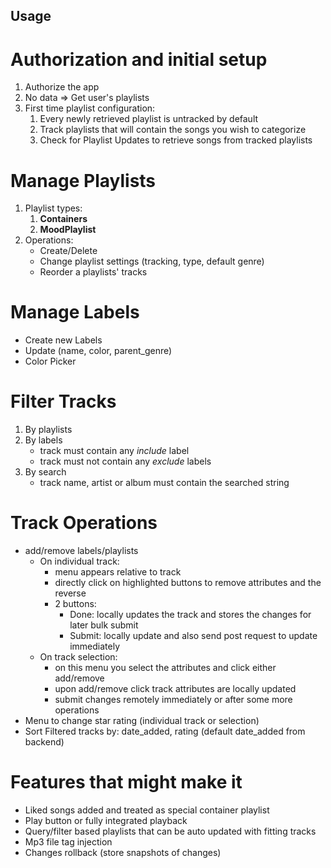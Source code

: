 ## Usage

# Authorization and initial setup
1. Authorize the app
2. No data => Get user's playlists
3. First time playlist configuration:
   1. Every newly retrieved playlist is untracked by default
   2. Track playlists that will contain the songs you wish to categorize
   3. Check for Playlist Updates to retrieve songs from tracked playlists

# Manage Playlists
1. Playlist types:
   1. **Containers**
   2. **MoodPlaylist**
2. Operations:
   - Create/Delete
   - Change playlist settings (tracking, type, default genre)
   - Reorder a playlists' tracks

# Manage Labels
- Create new Labels
- Update (name, color, parent_genre)
- Color Picker

# Filter Tracks
1. By playlists
2. By labels
   - track must contain any *include* label
   - track must not contain any *exclude* labels
2. By search
   - track name, artist or album must contain the searched string

# Track Operations
- add/remove labels/playlists
  - On individual track:
    - menu appears relative to track
    - directly click on highlighted buttons to remove attributes and the reverse
    - 2 buttons: 
      - Done: locally updates the track and stores the changes for later bulk submit
      - Submit: locally update and also send post request to update immediately
  - On track selection:
    - on this menu you select the attributes and click either add/remove
    - upon add/remove click track attributes are locally updated
    - submit changes remotely immediately or after some more operations
- Menu to change star rating (individual track or selection)
- Sort Filtered tracks by: date_added, rating (default date_added from backend)


# Features that might make it
- Liked songs added and treated as special container playlist
- Play button or fully integrated playback
- Query/filter based playlists that can be auto updated with fitting tracks
- Mp3 file tag injection
- Changes rollback (store snapshots of changes)

